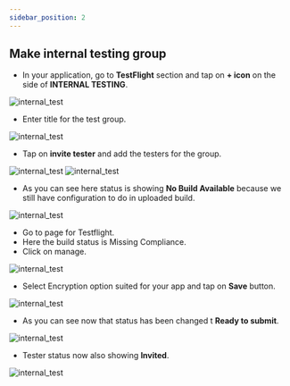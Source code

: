 ```yaml
---
sidebar_position: 2
---
```


## Make internal testing group

- In your application, go to **TestFlight** section and tap on **+ icon** on the side of **INTERNAL TESTING**. 

![internal_test](/img/internal-test-release-ios/internal_test_1.png)

- Enter title for the test group.

![internal_test](/img/internal-test-release-ios/internal_test_2.png)

- Tap on **invite tester** and add the testers for the group.

![internal_test](/img/internal-test-release-ios/internal_test_3.png)
![internal_test](/img/internal-test-release-ios/internal_test_4.png)

- As you can see here status is showing **No Build Available** because we still have configuration to do in uploaded build.

![internal_test](/img/internal-test-release-ios/internal_test_5.png)

- Go to page for Testflight.
- Here the build status is Missing Compliance.
- Click on manage.

![internal_test](/img/internal-test-release-ios/internal_test_1.png)

- Select Encryption option suited for your app and tap on **Save** button.

![internal_test](/img/internal-test-release-ios/internal_test_7.png)

- As you can see now that status has been changed t **Ready to submit**.

![internal_test](/img/internal-test-release-ios/internal_test_8.png)

- Tester status now also showing **Invited**.

![internal_test](/img/internal-test-release-ios/internal_test_9.png)
